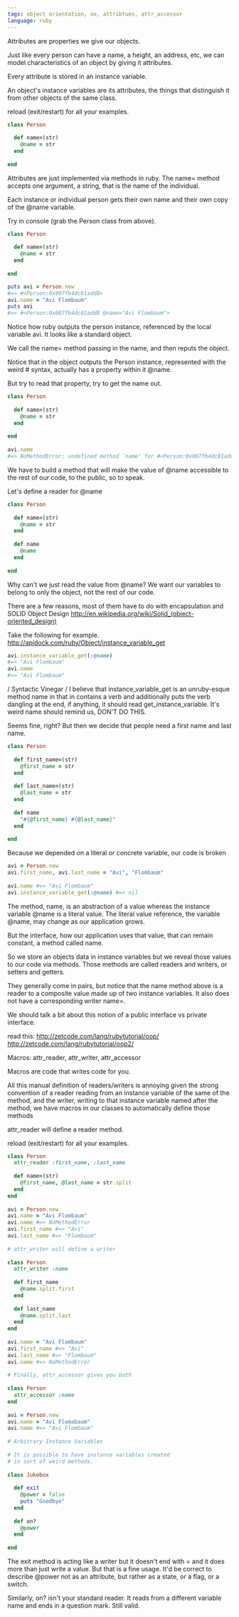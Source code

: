 ```yaml
---
tags: object orientation, oo, attribtues, attr_accessor
language: ruby
---
```


Attributes are properties we give our objects.
 
Just like every person can have a name,
a height, an address, etc, we can model
characteristics of an object by giving it
attributes.
 
Every attribute is stored in an instance variable.
 
An object's instance variables are its attributes,
the things that distinguish it from other objects
of the same class.
 
reload (exit/restart) for all your examples.

```ruby 
class Person
 
  def name=(str)
    @name = str
  end
 
end
```
 
Attributes are just implemented via methods in ruby.
The name= method accepts one argument, a string,
that is the name of the individual.
 
Each instance or individual person gets their own
name and their own copy of the @name variable.
 
Try in console (grab the Person class from above).
 
```ruby
class Person
 
  def name=(str)
    @name = str
  end
 
end

puts avi = Person.new
#=> #<Person:0x007fb4dc81add8>
avi.name = "Avi Flombaum"
puts avi
#=> #<Person:0x007fb4dc81add8 @name="Avi Flombaum">
```

Notice how ruby outputs the person instance,
referenced by the local variable avi.
It looks like a standard object.
 
We call the name= method passing in the name,
and then reputs the object.
 
Notice that in the object outputs the Person
instance, represented with the weird #<Object>
syntax, actually has a property within it
@name.
 
But try to read that property, try to get
the name out.
 
```ruby
class Person
 
  def name=(str)
    @name = str
  end
 
end
 
avi.name
#=> NoMethodError: undefined method `name' for #<Person:0x007fb4dc81add8 @name="Avi Flombaum">
```

We have to build a method that will make the value
of @name accessible to the rest of our code,
to the public, so to speak.
 
Let's define a reader for @name
 

```ruby
class Person
 
  def name=(str)
    @name = str
  end
 
  def name
    @name
  end
 
end
```

Why can't we just read the
value from @name? We want our variables to belong
to only the object, not the rest of our code.
 
There are a few reasons, most of them have to do
with encapsulation and SOLID Object Design
http://en.wikipedia.org/wiki/Solid_(object-oriented_design)
 
Take the following for example.
http://apidock.com/ruby/Object/instance_variable_get

```ruby
avi.instance_variable_get(:@name)
#=> "Avi Flombaum"
avi.name
#=> "Avi Flombaum"
```

/ Syntactic Vinegar /
I believe that instance_variable_get is an
unruby-esque method name in that in contains
a verb and additionally puts the verb
dangling at the end, if anything, it should
read get_instance_variable. It's weird name
should remind us, DON'T DO THIS.
 
Seems fine, right?
But then we decide that people need a first name
and last name.
 
```ruby
class Person
 
  def first_name=(str)
    @first_name = str
  end
 
  def last_name=(str)
    @last_name = str
  end
 
  def name
    "#{@first_name} #{@last_name}"
  end
 
end
```
 
Because we depended on a literal or concrete
variable, our code is broken
 
```ruby
avi = Person.new
avi.first_name, avi.last_name = "Avi", "Flombaum"
 
avi.name #=> "Avi Flombaum"
avi.instance_variable_get(:@name) #=> nil
```

The method, name, is an abstraction of a value
whereas the instance variable @name is a literal
value. The literal value reference, the variable
@name, may change as our application grows.
 
But the interface, how our application uses
that value, that can remain constant, a method
called name.
 
So we store an objects data in instance variables
but we reveal those values to our code
via methods. Those methods are called readers and
writers, or setters and getters.
 
They generally come in pairs, but notice that
the name method above is a reader to a composite
value made up of two instance variables. It
also does not have a corresponding writer
name=.
 
We should talk a bit about this notion of a public
interface vs private interface.
 
read this:
http://zetcode.com/lang/rubytutorial/oop/
http://zetcode.com/lang/rubytutorial/oop2/
 
Macros: attr_reader, attr_writer, attr_accessor
 
Macros are code that writes code for you.
 
All this manual definition of readers/writers
is annoying given the strong convention
of a reader reading from an instance variable
of the same of the method, and the writer, writing
to that instance variable named after the method,
we have macros in our classes to automatically
define those methods
 
attr_reader will define a reader method.
 
reload (exit/restart) for all your examples.
 
```ruby
class Person
  attr_reader :first_name, :last_name
 
  def name=(str)
    @first_name, @last_name = str.split
  end
end
 
avi = Person.new
avi.name = "Avi Flombaum"
avi.name #=> NoMethodError
avi.first_name #=> "Avi"
avi.last_name #=> "Flombaum"
 
# attr_writer will define a writer
 
class Person
  attr_writer :name
 
  def first_name
    @name.split.first
  end
 
  def last_name
    @name.split.last
  end
end
 
avi.name = "Avi Flombaum"
avi.first_name #=> "Avi"
avi.last_name #=> "Flombaum"
avi.name #=> NoMethodError
 
# Finally, attr_accessor gives you both
 
class Person
  attr_accessor :name
end
 
avi = Person.new
avi.name = "Avi Flomabaum"
avi.name #=> "Avi Flombaum"
 
# Arbitrary Instance Variables
 
# It is possible to have instance variables created
# in sort of weird methods.
 
class Jukebox
 
  def exit
    @power = false
    puts "Goodbye"
  end
 
  def on?
    @power
  end
 
end
```

The exit method is acting like a writer
but it doesn't end with =
and it does more than just write a value.
But that is a fine usage. It'd be correct
to describe @power not as an attribute, but rather
as a state, or a flag, or a switch.
 
Similarly, on? isn't your standard reader.
It reads from a different variable name
and ends in a question mark. Still valid.